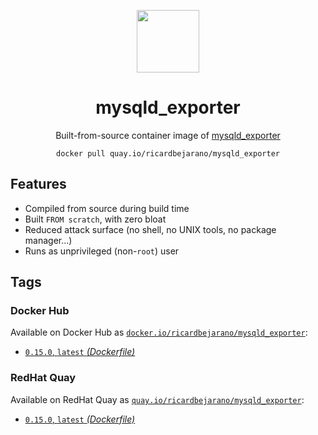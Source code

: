 <div align="center">
	<p><img src="https://em-content.zobj.net/thumbs/160/apple/325/fire_1f525.png" width="100px"></p>
	<h1>mysqld_exporter</h1>
	<p>Built-from-source container image of <a href="https://github.com/prometheus/mysqld_exporter">mysqld_exporter</a></p>
	<code>docker pull quay.io/ricardbejarano/mysqld_exporter</code>
</div>


## Features

* Compiled from source during build time
* Built `FROM scratch`, with zero bloat
* Reduced attack surface (no shell, no UNIX tools, no package manager...)
* Runs as unprivileged (non-`root`) user


## Tags

### Docker Hub

Available on Docker Hub as [`docker.io/ricardbejarano/mysqld_exporter`](https://hub.docker.com/r/ricardbejarano/mysqld_exporter):

- [`0.15.0`, `latest` *(Dockerfile)*](Dockerfile)

### RedHat Quay

Available on RedHat Quay as [`quay.io/ricardbejarano/mysqld_exporter`](https://quay.io/repository/ricardbejarano/mysqld_exporter):

- [`0.15.0`, `latest` *(Dockerfile)*](Dockerfile)
